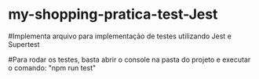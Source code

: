 # my-shopping-pratica-test-Jest

#Implementa arquivo para implementação de testes utilizando Jest e Supertest

#Para rodar os testes, basta abrir o console na pasta do projeto e executar o comando: "npm run test"
